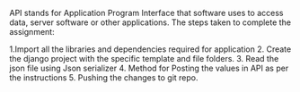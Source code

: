 API stands for Application Program Interface that software uses to access data, server software or other applications. The steps taken to complete the assignment:

1.Import all the libraries and dependencies required for application
2. Create the django project with the specific template and file folders.
3. Read the json file using Json serializer
4. Method for Posting the values in API as per the instructions
5. Pushing the changes to git repo.
